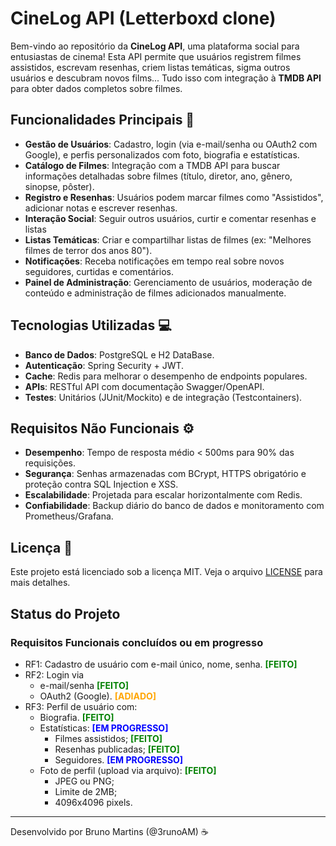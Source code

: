 <style>
.status-feito { color: green; }
.status-adiado { color: orange; }
.status-progresso { color: blue; }
</style>
# CineLog API (Letterboxd clone)

Bem-vindo ao repositório da **CineLog API**, uma plataforma social para entusiastas de cinema! Esta API permite que usuários registrem filmes assistidos, escrevam resenhas, criem listas temáticas, sigma outros usuários e descubram novos films... Tudo isso com integração à **TMDB API** para obter dados completos sobre filmes.

## Funcionalidades Principais 🚀

- **Gestão de Usuários**: Cadastro, login (via e-mail/senha ou OAuth2 com Google), e perfis personalizados com foto, biografia e estatísticas.
- **Catálogo de Filmes**: Integração com a TMDB API para buscar informações detalhadas sobre filmes (título, diretor, ano, gênero, sinopse, pôster).
- **Registro e Resenhas**: Usuários podem marcar filmes como "Assistidos", adicionar notas e escrever resenhas.
- **Interação Social**: Seguir outros usuários, curtir e comentar resenhas e listas
- **Listas Temáticas**: Criar e compartilhar listas de filmes (ex: "Melhores filmes de terror dos anos 80").
- **Notificações**: Receba notificações em tempo real sobre novos seguidores, curtidas e comentários.
- **Painel de Administração**: Gerenciamento de usuários, moderação de conteúdo e administração de filmes adicionados manualmente.

## Tecnologias Utilizadas 💻

- **Banco de Dados**: PostgreSQL e H2 DataBase.
- **Autenticação**: Spring Security + JWT.
- **Cache**: Redis para melhorar o desempenho de endpoints populares.
- **APIs**: RESTful API com documentação Swagger/OpenAPI.
- **Testes**: Unitários (JUnit/Mockito) e de integração (Testcontainers).

## Requisitos Não Funcionais ⚙️

- **Desempenho**: Tempo de resposta médio < 500ms para 90% das requisições.
- **Segurança**: Senhas armazenadas com BCrypt, HTTPS obrigatório e proteção contra SQL Injection e XSS.
- **Escalabilidade**: Projetada para escalar horizontalmente com Redis.
- **Confiabilidade**: Backup diário do banco de dados e monitoramento com Prometheus/Grafana.

## Licença 📄

Este projeto está licenciado sob a licença MIT. Veja o arquivo [LICENSE](LICENSE) para mais detalhes.

## Status do Projeto

### Requisitos Funcionais concluídos ou em progresso
- RF1: Cadastro de usuário com e-mail único, nome, senha. <b class="status-feito">[FEITO]</b>
- RF2: Login via
  - e-mail/senha <b class="status-feito">[FEITO]</b>
  - OAuth2 (Google). <b class="status-adiado">[ADIADO]</b>
- RF3: Perfil de usuário com:
  - Biografia. <b class="status-feito">[FEITO]</b>
  - Estatísticas: <b class="status-progresso">[EM PROGRESSO]</b>
    - Filmes assistidos; <b class="status-feito">[FEITO]</b>
    - Resenhas publicadas; <b class="status-feito">[FEITO]</b>
    - Seguidores. <b class="status-progresso">[EM PROGRESSO]</b>
  - Foto de perfil (upload via arquivo): <b class="status-feito">[FEITO]</b>
    - JPEG ou PNG;
    - Limite de 2MB;
    - 4096x4096 pixels.
---

Desenvolvido por Bruno Martins (@3runoAM) ☕